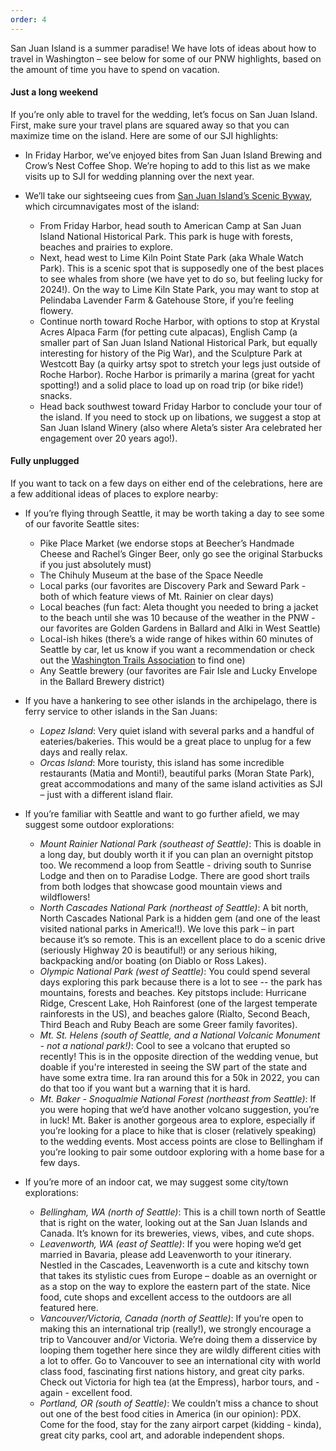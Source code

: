 ```yaml
---
order: 4
---
```

San Juan Island is a summer paradise! We have lots of ideas about how to travel in Washington – see below for some of our PNW highlights, based on the amount of time you have to spend on vacation. 

#### Just a long weekend
If you’re only able to travel for the wedding, let’s focus on San Juan Island. First, make sure your travel plans are squared away so that you can maximize time on the island. Here are some of our SJI highlights:

* In Friday Harbor, we’ve enjoyed bites from San Juan Island Brewing and Crow’s Nest Coffee Shop. We’re hoping to add to this list as we make visits up to SJI for wedding planning over the next year.

* We’ll take our sightseeing cues from [San Juan Island’s Scenic Byway](https://www.visitsanjuans.com/san-juan-islands-scenic-byway-route-2011.pdf), which circumnavigates most of the island: 
    * From Friday Harbor, head south to American Camp at San Juan Island National  Historical Park. This park is huge with forests, beaches and prairies to explore. 
    * Next, head west to Lime Kiln Point State Park (aka Whale Watch Park). This is a scenic spot that is supposedly one of the best places to see whales from shore (we have yet to do so, but feeling lucky for 2024!). On the way to Lime Kiln State Park, you may want to stop at Pelindaba Lavender Farm & Gatehouse Store, if you’re feeling flowery. 
	* Continue north toward Roche Harbor, with options to stop at Krystal Acres Alpaca Farm (for petting cute alpacas), English Camp (a smaller part of San Juan Island National Historical Park, but equally interesting for history of the Pig War), and the Sculpture Park at Westcott Bay (a quirky artsy spot to stretch your legs just outside of Roche Harbor). Roche Harbor is primarily a marina (great for yacht spotting!) and a solid place to load up on road trip (or bike ride!) snacks. 
	* Head back southwest toward Friday Harbor to conclude your tour of the island. If you need to stock up on libations, we suggest a stop at San Juan Island Winery (also where Aleta’s sister Ara celebrated her engagement over 20 years ago!). 

#### Fully unplugged
If you want to tack on a few days on either end of the celebrations, here are a few additional ideas of places to explore nearby: 

* If you’re flying through Seattle, it may be worth taking a day to see some of our favorite Seattle sites:     
    * Pike Place Market (we endorse stops at Beecher’s Handmade Cheese and Rachel’s Ginger Beer, only go see the original Starbucks if you just absolutely must)
	* The Chihuly Museum at the base of the Space Needle
	* Local parks (our favorites are Discovery Park and Seward Park - both of which feature views of Mt. Rainier on clear days)
	* Local beaches (fun fact: Aleta thought you needed to bring a jacket to the beach until she was 10 because of the weather in the PNW - our favorites are Golden Gardens in Ballard and Alki in West Seattle)
	* Local-ish hikes (there’s a wide range of hikes within 60 minutes of Seattle by car, let us know if you want a recommendation or check out the [Washington Trails Association](https://www.wta.org/go-outside/map) to find one)
	* Any Seattle brewery (our favorites are Fair Isle and Lucky Envelope in the Ballard Brewery district)

* If you have a hankering to see other islands in the archipelago, there is ferry service to other islands in the San Juans: 
	* *Lopez Island*: Very quiet island with several parks and a handful of eateries/bakeries. This would be a great place to unplug for a few days and really relax. 
	* *Orcas Island*: More touristy, this island has some incredible restaurants (Matia and Monti!), beautiful parks (Moran State Park), great accommodations and many of the same island activities as SJI – just with a different island flair. 

* If you’re familiar with Seattle and want to go further afield, we may suggest some outdoor explorations:
	* *Mount Rainier National Park (southeast of Seattle)*: This is doable in a long day, but doubly worth it if you can plan an overnight pitstop too. We recommend a loop from Seattle - driving south to Sunrise Lodge and then on to Paradise Lodge. There are good short trails from both lodges that showcase good mountain views and wildflowers! 
	* *North Cascades National Park (northeast of Seattle)*: A bit north, North Cascades National Park is a hidden gem (and one of the least visited national parks in America!!). We love this park – in part because it’s so remote. This is an excellent place to do a scenic drive (seriously Highway 20 is beautiful!) or any serious hiking, backpacking and/or boating (on Diablo or Ross Lakes).
	* *Olympic National Park (west of Seattle)*: You could spend several days exploring this park because there is a lot to see -- the park has mountains, forests and beaches. Key pitstops include: Hurricane Ridge, Crescent Lake, Hoh Rainforest (one of the largest temperate rainforests in the US), and beaches galore (Rialto, Second Beach, Third Beach and Ruby Beach are some Greer family favorites).
	* *Mt. St. Helens (south of Seattle, and a National Volcanic Monument - not a national park!)*: Cool to see a volcano that erupted so recently! This is in the opposite direction of the wedding venue, but doable if you're interested in seeing the SW part of the state and have some extra time. Ira ran around this for a 50k in 2022, you can do that too if you want but a warning that it is hard.
	* *Mt. Baker - Snoqualmie National Forest (northeast from Seattle)*: If you were hoping that we’d have another volcano suggestion, you’re in luck! Mt. Baker is another gorgeous area to explore, especially if you’re looking for a place to hike that is closer (relatively speaking) to the wedding events. Most access points are close to Bellingham if you’re looking to pair some outdoor exploring with a home base for a few days.

* If you’re more of an indoor cat, we may suggest some city/town explorations: 
	* *Bellingham, WA (north of Seattle)*: This is a chill town north of Seattle that is right on the water, looking out at the San Juan Islands and Canada. It’s known for its breweries, views, vibes, and cute shops.
	* *Leavenworth, WA (east of Seattle)*: If you were hoping we’d get married in Bavaria, please add Leavenworth to your itinerary. Nestled in the Cascades, Leavenworth is a cute and kitschy town that takes its stylistic cues from Europe – doable as an overnight or as a stop on the way to explore the eastern part of the state. Nice food, cute shops and excellent access to the outdoors are all featured here. 
	* *Vancouver/Victoria, Canada (north of Seattle)*: If you’re open to making this an international trip (really!), we strongly encourage a trip to Vancouver and/or Victoria. We’re doing them a disservice by looping them together here since they are wildly different cities with a lot to offer. Go to Vancouver to see an international city with world class food, fascinating first nations history, and great city parks. Check out Victoria for high tea (at the Empress), harbor tours, and - again - excellent food. 
	* *Portland, OR (south of Seattle)*: We couldn’t miss a chance to shout out one of the best food cities in America (in our opinion): PDX. Come for the food, stay for the zany airport carpet (kidding - kinda), great city parks, cool art, and adorable independent shops.
